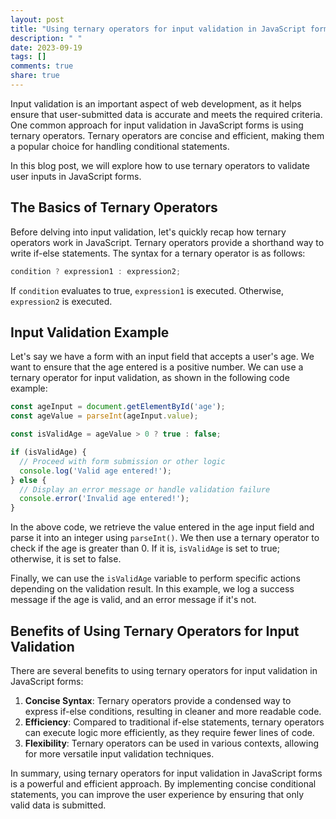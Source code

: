 ```yaml
---
layout: post
title: "Using ternary operators for input validation in JavaScript forms"
description: " "
date: 2023-09-19
tags: []
comments: true
share: true
---
```


Input validation is an important aspect of web development, as it helps ensure that user-submitted data is accurate and meets the required criteria. One common approach for input validation in JavaScript forms is using ternary operators. Ternary operators are concise and efficient, making them a popular choice for handling conditional statements.

In this blog post, we will explore how to use ternary operators to validate user inputs in JavaScript forms.

## The Basics of Ternary Operators

Before delving into input validation, let's quickly recap how ternary operators work in JavaScript. Ternary operators provide a shorthand way to write if-else statements. The syntax for a ternary operator is as follows:

```javascript
condition ? expression1 : expression2;
```

If `condition` evaluates to true, `expression1` is executed. Otherwise, `expression2` is executed.

## Input Validation Example

Let's say we have a form with an input field that accepts a user's age. We want to ensure that the age entered is a positive number. We can use a ternary operator for input validation, as shown in the following code example:

```javascript
const ageInput = document.getElementById('age');
const ageValue = parseInt(ageInput.value);

const isValidAge = ageValue > 0 ? true : false;

if (isValidAge) {
  // Proceed with form submission or other logic
  console.log('Valid age entered!');
} else {
  // Display an error message or handle validation failure
  console.error('Invalid age entered!');
}
```

In the above code, we retrieve the value entered in the age input field and parse it into an integer using `parseInt()`. We then use a ternary operator to check if the age is greater than 0. If it is, `isValidAge` is set to true; otherwise, it is set to false.

Finally, we can use the `isValidAge` variable to perform specific actions depending on the validation result. In this example, we log a success message if the age is valid, and an error message if it's not.

## Benefits of Using Ternary Operators for Input Validation

There are several benefits to using ternary operators for input validation in JavaScript forms:

1. **Concise Syntax**: Ternary operators provide a condensed way to express if-else conditions, resulting in cleaner and more readable code.
2. **Efficiency**: Compared to traditional if-else statements, ternary operators can execute logic more efficiently, as they require fewer lines of code.
3. **Flexibility**: Ternary operators can be used in various contexts, allowing for more versatile input validation techniques.

In summary, using ternary operators for input validation in JavaScript forms is a powerful and efficient approach. By implementing concise conditional statements, you can improve the user experience by ensuring that only valid data is submitted.